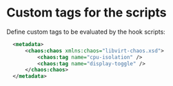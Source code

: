 # Custom tags for the scripts

Define custom tags to be evaluated by the hook scripts:
```xml
  <metadata>
      <chaos:chaos xmlns:chaos="libvirt-chaos.xsd">
          <chaos:tag name="cpu-isolation" />
          <chaos:tag name="display-toggle" />
      </chaos:chaos>
  </metadata>
```

